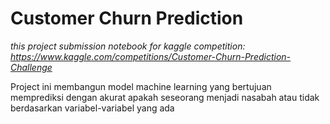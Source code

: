 # Customer Churn Prediction

_this project submission notebook for kaggle competition: https://www.kaggle.com/competitions/Customer-Churn-Prediction-Challenge_

Project ini membangun model machine learning yang bertujuan memprediksi dengan akurat apakah seseorang menjadi nasabah atau tidak berdasarkan variabel-variabel yang ada
